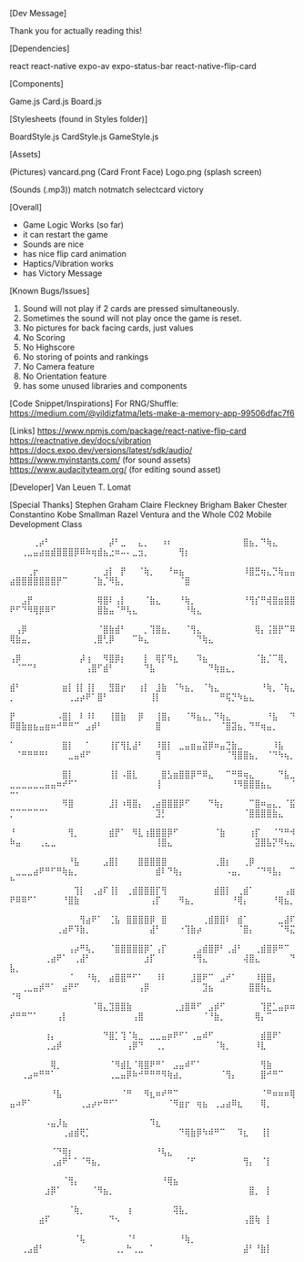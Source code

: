 [Dev Message]

Thank you for actually reading this! 

[Dependencies] 

react
react-native
expo-av
expo-status-bar
react-native-flip-card

[Components]

Game.js
Card.js
Board.js

[Stylesheets (found in Styles folder)]

BoardStyle.js
CardStyle.js
GameStyle.js

[Assets]

(Pictures) 
vancard.png (Card Front Face)
Logo.png (splash screen)

(Sounds (.mp3))
match
notmatch
selectcard
victory

[Overall] 
- Game Logic Works (so far)
- it can restart the game 
- Sounds are nice
- has nice flip card animation
- Haptics/Vibration works
- has Victory Message

[Known Bugs/Issues] 
1. Sound will not play if 2 cards are pressed simultaneously.
2. Sometimes the sound will not play once the game is reset.
3. No pictures for back facing cards, just values
4. No Scoring
5. No Highscore
6. No storing of points and rankings
7. No Camera feature
8. No Orientation feature
9. has some unused libraries and components



[Code Snippet/Inspirations]
For RNG/Shuffle: 
https://medium.com/@yildizfatma/lets-make-a-memory-app-99506dfac7f6

[Links] 
https://www.npmjs.com/package/react-native-flip-card
https://reactnative.dev/docs/vibration
https://docs.expo.dev/versions/latest/sdk/audio/
https://www.myinstants.com/ (for sound assets)
https://www.audacityteam.org/ (for editing sound asset) 

[Developer]
Van Leuen T. Lomat

[Special Thanks] 
Stephen Graham 
Claire Fleckney
Brigham Baker
Chester Constantino
Kobe Smallman
Razel Ventura
and the Whole C02 Mobile Development Class 




⠀⠀⠀⠀⢀⡴⠃⠀⠀⠀⠀⠀⠀⠀⠀⠀⠀⡼⠃⣀⠀⠀⣄⡀⠀⠀⠰⠆⠀⠀⠀⠀⠀⠀⠀⠀⠀⠀⠀⠀⣿⣦⡀⠙⢷⣄⠀⠀⠀⠀⠀⢀⣀⣤⣴⣶⣾⣿⣿⣿⡿⠿⠷⢶⣾⣦⣐⠶⠤⠄⣀⣲⡀⠀⠀⠀⠀⠀⢻⡆⠀⠀⠀⠀⠀⠀⠀⠀⠀⠀⠀⠀⠀⠀⠀⠀⠀⠀⠀⠀
⠀⠀⠀⢀⡖⠀⠀⠀⠀⠀⠀⠀⠀⠀⠀⠀⣰⡇⠀⡟⠀⠀⠈⢷⡀⠀⠀⠘⠶⣦⠀⠀⠀⠀⠀⠀⠀⠀⠀⠀⠸⣿⣛⢶⣄⡙⢷⣤⣤⣴⣿⣿⣿⣿⣿⣿⣿⡟⠉⠀⠀⠀⠀⠈⣷⡈⠻⣧⡀⠀⠀⠀⠀⠀⠀⠀⠀⠀⠈⣿⠀⠀⠀⠀⠀⠀⠀⠀⠀⠀⠀⠀⠀⠀⠀⠀⠀⠀⠀⠀
⠀⠀⣠⡟⠀⠀⠀⠀⠀⠀⠀⠀⠀⠀⠀⢿⣿⠇⢠⡇⠀⠀⠀⠈⣷⣄⠀⠀⠀⠘⢷⡀⠀⠀⠀⠀⠀⠀⠀⠀⠘⢻⡎⠛⢾⣿⣶⣿⣿⠟⠋⠙⠻⢿⡿⠿⠋⠀⠀⠀⠀⠀⠀⠀⣿⣷⣤⠈⠛⢧⣄⠀⠀⠀⠀⠀⠀⠀⠀⠘⢷⣄⠀⠀⠀⠀⠀⠀⠀⠀⠀⠀⠀⠀⠀⠀⠀⠀⠀⠀
⠀⢠⡿⠀⠀⠀⠀⠀⠀⠀⠀⠀⠀⠀⠀⠈⣿⣷⣾⠃⠀⠀⠀⡀⢹⣿⣦⡀⠀⠀⠈⢻⣄⠀⠀⠀⠀⠀⠀⠀⠀⠀⢿⡄⢨⣿⡟⠉⠿⢿⣷⣤⡀⠀⠀⠀⠀⠀⠀⠀⠀⠀⠀⢀⣿⢃⡿⠀⠀⠀⠉⠷⣄⠀⠀⠀⠀⠀⠀⠀⠀⠙⢷⣄⠀⠀⠀⠀⠀⠀⠀⠀⠀⠀⠀⠀⠀⠀⠀⠀
⢠⡿⠀⠀⠀⠀⠀⠀⠀⠀⠀⠀⡼⢰⠀⠀⠻⣿⡿⡆⠀⠀⠀⡇⠀⢿⡏⠻⣆⠀⠀⠀⠹⣦⠀⠀⠀⠀⠀⠀⠀⠀⠈⣷⡈⠉⢿⡀⠀⠀⠈⠉⠉⠃⠀⠀⠀⠀⠀⠀⠀⠀⢠⣿⠋⣾⠃⠀⠀⠀⠀⠀⠙⣧⠀⠀⠀⠀⠀⠀⠀⠀⠀⠙⢷⣶⣄⡀⠀⠀⠀⠀⠀⠀⠀⠀⠀⠀⠀⠀
⣾⠃⠀⠀⠀⠀⠀⠀⠀⣶⡇⢸⡇⢸⡇⠀⠀⣻⣿⡖⠀⠀⢰⡇⠀⣸⣷⠀⠈⠳⣦⡀⠀⠈⢳⣄⠀⠀⠀⠀⠀⠀⠀⠘⢷⡀⠈⢷⣄⡀⠀⠀⠀⠀⠀⠀⠀⠀⠀⢀⣠⡴⠟⠁⣿⠃⠀⠀⠀⠀⠀⠀⠀⢸⡇⠀⠀⠀⠀⠀⠀⠀⠀⠀⠀⠛⢯⡙⠳⣦⣄⠀⠀⠀⠀⠀⠀⠀⠀⠀
⡟⠀⠀⠀⠀⠀⠀⠀⠠⣿⡇⠀⠇⠸⠇⠀⠀⢸⣿⣷⠀⠀⡿⠀⠀⢸⣿⡄⠀⠀⠈⠻⣦⣄⡀⠙⢷⣄⠀⠀⠀⠀⠀⠀⠘⣧⠀⠀⠙⠿⣿⣷⣶⣦⣤⣶⠶⠚⠛⠛⠉⠀⣠⡾⠃⠀⠀⠀⠀⠀⠀⠀⠀⠀⣿⠀⠀⠀⠀⠀⠀⠀⠀⠀⠀⠈⣿⣽⣦⡀⠙⠛⢶⣤⡀⠀⠀⠀⠀⠀
⠁⠀⠀⠀⠀⠀⠀⠀⠀⣿⡇⠀⠀⠁⠀⠀⠀⢸⡏⢻⣇⣼⠃⠀⠀⠸⣿⡇⠀⣀⣤⣶⣤⣽⡿⠶⣤⣙⣷⣀⠀⠀⠀⠀⠀⠸⣧⠀⠀⠀⠈⠛⠛⠛⠛⠃⠀⠀⠀⣀⣤⠾⠋⠀⠀⠀⠀⠀⠀⠀⠀⠀⠀⠀⢻⠀⠀⠀⠀⠀⠀⠀⠀⠀⠀⠀⠈⢻⣿⣿⣦⡀⠀⠈⠙⠳⢦⡀⠀⠀
⠀⠀⠀⠀⠀⠀⠀⠀⠀⣿⡇⠀⠀⠀⠀⠀⠀⢸⡇⠠⣿⣇⠀⠀⠀⠀⣿⣣⣶⣿⣿⡿⠛⠿⣄⠀⠀⠉⠛⠿⢶⣄⠀⠀⠀⠀⠙⣧⣀⣀⣀⣀⣀⣀⣀⣤⣤⠶⠞⠋⠁⠀⠀⠀⠀⠀⠀⠀⠀⠀⠀⠀⠀⠀⢸⠀⠀⠀⠀⠀⠀⠀⠀⠀⠀⠀⠀⠘⠻⣿⣿⣿⣦⣄⠀⠀⠀⠈⠒⠂
⠀⠀⠀⠀⠀⠀⠀⠀⠀⠻⣿⠀⠀⠀⠀⠀⠀⣸⡇⠰⢿⣿⡄⠀⢀⣴⣿⣿⣿⡿⠋⠀⠀⠀⠙⢷⡄⠀⠀⠀⠀⠉⣿⠶⣤⣄⡀⠈⣯⡉⠉⠉⠉⠉⠉⠁⠀⠀⠀⠀⠀⠀⠀⠀⠀⠀⠀⠀⠀⠀⠀⠀⠀⠀⣹⡃⠀⠀⠀⠀⠀⠀⠀⠀⠀⠀⠀⠀⠀⠈⣿⣿⣿⣿⣷⣄⠀⠀⠀⠀
⠘⠀⠀⠀⠀⠀⠀⠀⠀⠀⢻⡀⠀⠀⠀⠀⠀⣾⡟⠁⠀⠻⣇⢰⣿⣿⣿⡿⠋⠀⠀⠀⠀⠀⠀⠈⣷⠀⠀⠀⠀⢰⡏⠀⠀⠈⠙⠛⠺⠷⣤⠀⠀⠀⢀⣄⣀⠀⠀⠀⠀⠀⠀⠀⠀⠀⠀⠀⠀⠀⠀⠀⠀⠀⢸⣿⣄⠀⠀⠀⠀⠀⠀⠀⠀⠀⠀⠀⠀⠀⠀⣽⣿⣧⡝⠻⢦⣄⠀⠀
⠀⠀⠀⠀⠀⠀⠀⠀⠀⠀⠘⣧⠀⠀⠀⠀⣠⣿⡇⠀⠀⠀⣿⣿⣿⣿⣿⠀⠀⠀⠀⠀⠀⠀⠀⢀⣿⡆⠀⠀⢀⡿⠀⠀⠀⠀⠀⠀⠀⠀⣀⣀⣀⣴⠟⠛⠋⠛⢷⣦⡀⠀⠀⠀⠀⠀⠀⠀⠀⠀⠀⠀⠀⠀⣾⠇⠙⢷⡄⠀⠀⠀⠀⠀⠀⠀⠠⣤⡀⠀⠀⠈⠙⠻⣧⡄⠀⠉⠓⠀
⠀⠀⠀⠀⠀⠀⠀⠀⠀⠀⠀⢹⡇⠀⢀⣴⠏⢸⡇⠀⢀⣾⣿⣿⣿⡏⢻⠀⠀⠀⠀⠀⠀⠀⠀⣾⣿⡇⠀⢀⣾⠁⠀⠀⠀⠀⠀⢠⣶⠟⠿⠿⠋⠁⠀⠀⠀⠀⠘⣿⣷⠀⠀⠀⠀⠀⠀⠀⠀⠀⠀⠀⠀⢠⡏⠀⠀⠀⠻⣦⡀⠀⠀⠀⠀⠀⠀⠘⢿⡄⠀⠀⠀⠀⠘⢿⣦⡀⠀⠀
⠀⠀⠀⠀⠀⠀⠀⠀⠀⠀⠀⠀⢻⣴⠟⠁⠀⢈⣧⠀⣿⣿⣿⣿⡿⠀⣿⠀⠀⠀⠀⠀⠀⢀⣾⣿⣿⠇⠀⣾⠁⠀⠀⠀⠀⠀⣀⣼⠏⠀⠀⠀⠀⠀⠀⠀⠀⢀⣴⠟⠹⣷⡀⠀⠀⠀⠀⠀⠀⠀⠀⠀⠀⣼⠃⠀⠀⠀⠐⢹⣷⡴⠀⠀⠀⠀⠀⠀⠈⣿⡄⠀⠀⠀⠀⠈⠻⣍⠀⠀
⠀⠀⠀⠀⠀⠀⠀⠀⠀⠀⢠⡴⠛⢧⡀⠀⠀⠈⣿⣿⣿⣿⣿⡿⠁⢠⡏⠀⠀⠀⠀⠀⣠⣾⣿⡿⠃⢀⣼⠃⠀⠀⢀⣾⣿⡿⠛⠉⠀⠀⠀⠀⠀⠀⠀⢀⣴⠟⠁⠀⢀⣼⠃⠀⠀⠀⠀⠀⠀⠀⠀⠀⣰⡏⠀⠀⠀⠀⠀⠀⠘⢻⣄⠀⠀⠀⠀⠀⠀⢼⣿⣄⠀⠀⠀⠀⠀⠙⣧⡀
⠀⠀⠀⠀⠀⠀⠀⠀⠀⠀⠈⠀⠀⠘⢷⡀⠀⣴⣿⣿⠛⠋⠁⠀⠀⠸⠇⠀⠀⠀⠀⣸⣿⠟⠉⠀⣠⠞⠁⠀⠀⠀⠸⣿⣿⡄⠀⠀⠀⠀⠀⢀⣀⣤⡾⠛⠁⠀⣴⠟⠋⠀⠀⠀⠀⠀⠀⠀⠀⠀⠀⢠⡿⠀⠀⠀⠀⠀⠀⠀⠀⠀⣹⣦⠀⠀⠀⠀⠀⠀⣿⣿⢷⣄⠀⠀⠀⠀⠈⠻
⠀⠀⠀⠀⠀⠀⠀⠀⠀⠀⠀⠀⠀⠀⠈⢿⣄⣹⣿⣿⣷⠀⠀⠀⠀⠀⠀⠀⢀⣰⣿⠿⠋⠀⣠⡾⠋⠀⠀⠀⠀⠀⠀⢹⣟⣁⣤⡶⠶⠞⠛⠛⠉⠁⠀⠀⠀⢠⡇⠀⠀⠀⠀⠀⠀⠀⠀⠀⠀⠀⢠⣿⠀⠀⠀⠀⠀⠀⠀⠀⠀⠀⠈⠘⣷⡀⠀⠀⠀⠀⠀⢿⡄⠉⠀⠀⠀⠀⠀⠀
⠀⠀⠀⠀⠀⠀⢰⡄⠀⠀⠀⠀⠀⠀⠀⠀⠙⣿⡁⢹⠈⢷⣀⠀⣀⣀⣤⡶⠟⠋⠁⢀⣤⠾⠋⠀⠀⠀⠀⠀⠀⠀⠀⣾⣿⠟⠁⠀⠀⠀⠀⠀⠀⠀⠀⢀⣠⡾⠀⠀⠀⠀⠀⠀⠀⠀⠀⠀⠀⢠⡿⠙⠀⠀⢀⡀⠀⠀⠀⠀⠀⠀⠀⠀⠈⢷⡀⠀⠀⠀⠀⠸⣇⠀⠀⠀⠀⠀⠀⠀
⠀⠀⠀⠀⠀⠀⠀⢿⡀⠀⠀⠀⠀⠀⠀⠀⠀⠈⠻⣾⣇⠈⢿⣿⠟⠛⠁⠀⣠⣤⠾⠋⠁⠀⠀⠀⠀⠀⠀⠀⠀⠀⠀⢻⣷⠀⠀⠀⠀⠀⠀⢀⣠⠶⠛⠛⠁⠀⠀⠀⠀⠀⠀⠀⠀⠀⢀⣀⣤⡿⠷⠚⠛⠛⠛⠻⢷⣴⡀⠀⠀⠀⠀⠀⠀⠈⢻⡄⠀⠀⠀⠀⣿⠚⠛⠉⠀⠀⠀⠀
⠀⠀⠀⠀⠀⠀⠀⠘⣧⠀⠀⠀⠀⠀⠀⠀⠀⠀⠀⠈⠛⠀⠀⠻⣆⠶⠞⠛⠉⠀⠀⠀⠀⠀⠀⠀⠀⠀⠀⠀⠀⠀⠀⠈⠛⠶⠶⠶⢿⣤⠴⠟⠁⠀⠀⠀⠀⠀⠀⠀⠀⢀⣠⡴⠖⠛⠋⠁⠀⠀⠀⠀⠀⠀⠀⠀⠈⠻⣶⡖⠀⢶⣦⠀⢀⣠⣴⠿⣆⠀⠀⠀⢿⡀⠀⠀⠀⠀⠀⠀
⠀⠀⠀⠀⠀⠀⠠⣤⡸⣦⠀⠀⠀⠀⠀⠀⠀⠀⠀⠀⠀⠀⠀⠀⠹⣆⠀⠀⠀⠀⠀⠀⠀⠀⠀⠀⠀⠀⠀⠀⠀⠀⠀⠀⠀⠀⠀⠀⠀⠀⠀⠀⠀⠀⠀⠀⠀⠀⢀⣴⣾⢟⡁⠀⠀⠀⠀⠀⠀⠀⠀⠀⠀⠀⠀⠀⠀⠀⠙⢿⣷⡿⠳⠾⠛⠉⠀⠀⠹⣆⠀⠀⢸⡇⠀⠀⠀⠀⠀⠀
⠀⠀⠀⠀⠀⠀⠀⠈⠙⢿⡆⠀⠀⠀⠀⠀⠀⠀⠀⠀⠀⠀⠀⠀⠀⠘⢧⣄⠀⠀⠀⠀⠀⠀⠀⠀⠀⠀⠀⠀⠀⠀⠀⠀⠀⠀⠀⠀⠀⠀⠀⠀⠀⠀⠀⠀⢀⣴⠟⠁⠁⠈⠻⣦⡀⠀⠀⠀⠀⠀⠀⠀⠀⠀⠀⠀⠀⠀⠀⠈⠋⠀⠀⠀⠀⠀⠀⠀⠀⢻⡄⠀⠈⡇⠀⠀⠀⠀⠀⠀
⠀⠀⠀⠀⠀⠀⠀⠀⠀⠈⢻⡄⠀⠀⠀⠀⠀⠀⠀⠀⠀⠀⠀⠀⠀⠀⠘⢿⣦⠀⠀⠀⠀⠀⠀⠀⠀⠀⠀⠀⠀⠀⠀⠀⠀⠀⠀⠀⠀⠀⠀⠀⠀⠀⠀⣰⡿⠁⠀⠀⠀⠀⠀⠈⠻⣦⡀⠀⠀⠀⠀⠀⠀⠀⠀⠀⠀⠀⠀⠀⠀⠀⠀⠀⠀⠀⠀⠀⠀⠀⣿⡀⠀⡇⠀⠀⠀⠀⠀⠀
⠀⠀⠀⠀⠀⠀⠀⠀⠀⠀⠈⢷⡀⠀⠀⠀⠀⠀⠀⠀⢰⠀⠀⠀⠀⠀⠀⠀⢽⣧⡀⠀⠀⠀⠀⠀⠀⠀⠀⠀⠀⠀⠀⠀⠀⠀⠀⠀⠀⠀⠀⠀⠀⠀⣴⠏⠀⠀⠀⠀⠀⠀⠀⠀⠀⠀⠙⠢⠀⠀⠀⠀⠀⠀⠀⠀⠀⠀⠀⠀⠀⠀⠀⠀⠀⠀⠀⠀⠀⢠⣿⢷⠀⡇⠀⠀⠀⠀⠀⠀
⠀⠀⠀⠀⠀⠀⠀⠀⠀⠀⠀⠈⢧⠀⠀⠀⠀⠀⠀⠀⠈⠃⠀⠀⠀⠀⠀⠀⠀⠘⢷⡀⠀⠀⠀⠀⠀⠀⠀⠀⠀⠀⠀⠀⠀⠀⠀⠀⠀⠀⠀⢀⣠⣾⠃⠀⠀⠀⠀⠀⠀⠀⠀⠀⠀⠀⠀⢀⡀⠓⢀⣀⠀⠁⠀⠀⠀⠀⠀⠀⠀⠀⠀⠀⠀⠀⠀⠀⠀⣼⠃⠘⣷⡇⠀⠀⠀⠀⠀⠀

